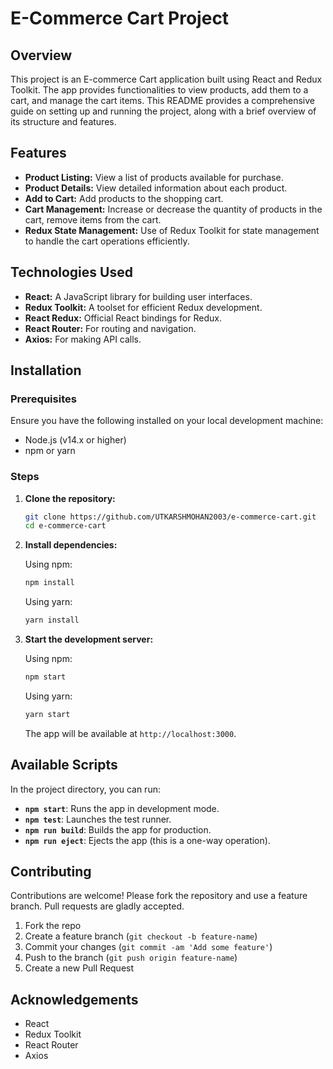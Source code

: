 # E-Commerce Cart Project

## Overview

This project is an E-commerce Cart application built using React and Redux Toolkit. The app provides functionalities to view products, add them to a cart, and manage the cart items. This README provides a comprehensive guide on setting up and running the project, along with a brief overview of its structure and features.

## Features

- **Product Listing:** View a list of products available for purchase.
- **Product Details:** View detailed information about each product.
- **Add to Cart:** Add products to the shopping cart.
- **Cart Management:** Increase or decrease the quantity of products in the cart, remove items from the cart.
- **Redux State Management:** Use of Redux Toolkit for state management to handle the cart operations efficiently.

## Technologies Used

- **React:** A JavaScript library for building user interfaces.
- **Redux Toolkit:** A toolset for efficient Redux development.
- **React Redux:** Official React bindings for Redux.
- **React Router:** For routing and navigation.
- **Axios:** For making API calls.

## Installation

### Prerequisites

Ensure you have the following installed on your local development machine:

- Node.js (v14.x or higher)
- npm or yarn

### Steps

1. **Clone the repository:**

   ```sh
   git clone https://github.com/UTKARSHMOHAN2003/e-commerce-cart.git
   cd e-commerce-cart
   ```

2. **Install dependencies:**

   Using npm:
   ```sh
   npm install
   ```

   Using yarn:
   ```sh
   yarn install
   ```

3. **Start the development server:**

   Using npm:
   ```sh
   npm start
   ```

   Using yarn:
   ```sh
   yarn start
   ```

   The app will be available at `http://localhost:3000`.


## Available Scripts

In the project directory, you can run:

- **`npm start`**: Runs the app in development mode.
- **`npm test`**: Launches the test runner.
- **`npm run build`**: Builds the app for production.
- **`npm run eject`**: Ejects the app (this is a one-way operation).

## Contributing

Contributions are welcome! Please fork the repository and use a feature branch. Pull requests are gladly accepted.

1. Fork the repo
2. Create a feature branch (`git checkout -b feature-name`)
3. Commit your changes (`git commit -am 'Add some feature'`)
4. Push to the branch (`git push origin feature-name`)
5. Create a new Pull Request


## Acknowledgements

- React
- Redux Toolkit
- React Router
- Axios

